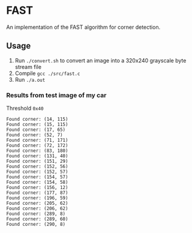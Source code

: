 # FAST

An implementation of the FAST algorithm for corner detection.

## Usage

1. Run `./convert.sh` to convert an image into a 320x240 grayscale byte stream file
2. Compile `gcc ./src/fast.c`
3. Run `./a.out`

### Results from test image of my car

Threshold `0x40`

```
Found corner: (14, 115)
Found corner: (15, 115)
Found corner: (17, 65)
Found corner: (52, 7)
Found corner: (71, 171)
Found corner: (72, 172)
Found corner: (83, 180)
Found corner: (131, 40)
Found corner: (151, 29)
Found corner: (152, 56)
Found corner: (152, 57)
Found corner: (154, 57)
Found corner: (154, 58)
Found corner: (156, 12)
Found corner: (177, 87)
Found corner: (196, 59)
Found corner: (205, 62)
Found corner: (206, 62)
Found corner: (289, 8)
Found corner: (289, 60)
Found corner: (290, 8)
```